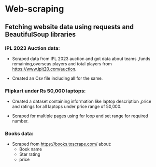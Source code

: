 # Web-scraping

## Fetching website data using requests and BeautifulSoup libraries

### IPL 2023 Auction data:

- Scraped data from IPL 2023 auction and got data about teams ,funds remaining,overseas players and total players from https://www.iplt20.com/auction.

 - Created an Csv file including all for the same.
 
 
 ### Flipkart under Rs 50,000 laptops:
 - Created a dataset containing information like laptop description ,price and ratings for all laptops under price range of 50,000.
 
 - Scraped for multiple pages using for loop and set range for required number.
 
 ### Books data:
 
 - Scraped from https://books.toscrape.com/ about:
   - Book name
   - Star rating
   - price
 


